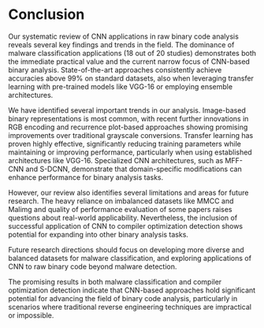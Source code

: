 # Conclusion

Our systematic review of CNN applications in raw binary code analysis reveals several key findings and trends in the field. The dominance of malware classification applications (18 out of 20 studies) demonstrates both the immediate practical value and the current narrow focus of CNN-based binary analysis. State-of-the-art approaches consistently achieve accuracies above 99% on standard datasets, also when leveraging transfer learning with pre-trained models like VGG-16 or employing ensemble architectures.

We have identified several important trends in our analysis. Image-based binary representations is most common, with recent further innovations in RGB encoding and recurrence plot-based approaches showing promising improvements over traditional grayscale conversions. Transfer learning has proven highly effective, significantly reducing training parameters while maintaining or improving performance, particularly when using established architectures like VGG-16. Specialized CNN architectures, such as MFF-CNN and S-DCNN, demonstrate that domain-specific modifications can enhance performance for binary analysis tasks.

However, our review also identifies several limitations and areas for future research. The heavy reliance on imbalanced datasets like MMCC and Malimg and quality of performance evaluation of some papers raises questions about real-world applicability. Nevertheless, the inclusion of successful application of CNN to compiler optimization detection shows potential for expanding into other binary analysis tasks.

Future research directions should focus on developing more diverse and balanced datasets for malware classification, and exploring applications of CNN to raw binary code beyond malware detection.

The promising results in both malware classification and compiler optimization detection indicate that CNN-based approaches hold significant potential for advancing the field of binary code analysis, particularly in scenarios where traditional reverse engineering techniques are impractical or impossible.
